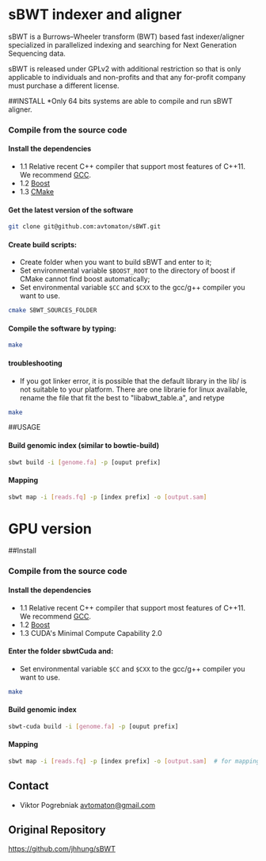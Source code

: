 sBWT indexer and aligner
=========
sBWT is a Burrows–Wheeler transform (BWT) based fast indexer/aligner specialized in parallelized indexing and searching for Next Generation Sequencing data. 

sBWT is released under GPLv2 with additional restriction so that is only applicable to individuals and non-profits and that any for-profit company must purchase a different license.    

##INSTALL
*Only 64 bits systems are able to compile and run sBWT aligner.

### Compile from the source code
#### Install the dependencies
- 1.1 Relative recent C++ compiler that support most features of C++11. We recommend [GCC](http://gcc.gnu.org/).
- 1.2 [Boost](http://www.boost.org/users/download/)
- 1.3 [CMake](http://www.cmake.org/)

#### Get the latest version of the software
```bash
git clone git@github.com:avtomaton/sBWT.git
```

#### Create build scripts:
- Create folder when you want to build sBWT and enter to it;
- Set environmental variable `$BOOST_ROOT` to the directory of boost if CMake cannot find boost automatically;
- Set environmental variable `$CC` and `$CXX` to the gcc/g++ compiler you want to use.
```bash
cmake SBWT_SOURCES_FOLDER
```

#### Compile the software by typing:
```bash
make
```

#### troubleshooting
- If you got linker error, it is possible that the default library in the lib/ is not suitable to your platform. 
 There are one librarie for linux available, rename the file that fit the best to "libabwt_table.a",
 and retype 
```bash
make
```
	
##USAGE

#### Build genomic index (similar to bowtie-build)
```bash
sbwt build -i [genome.fa] -p [ouput prefix]
```

#### Mapping 
```bash
sbwt map -i [reads.fq] -p [index prefix] -o [output.sam]
```

GPU version
===========

##Install

### Compile from the source code
#### Install the dependencies
- 1.1 Relative recent C++ compiler that support most features of C++11. We recommend [GCC](http://gcc.gnu.org/).
- 1.2 [Boost](http://www.boost.org/users/download/)
- 1.3 CUDA's Minimal Compute Capability 2.0


#### Enter the folder sbwtCuda and:
- Set environmental variable `$CC` and `$CXX` to the gcc/g++ compiler you want to use.
```bash
make
```

#### Build genomic index
```bash
sbwt-cuda build -i [genome.fa] -p [ouput prefix]
```

#### Mapping
```bash
sbwt map -i [reads.fq] -p [index prefix] -o [output.sam]  # for mapping
```


## Contact
- Viktor Pogrebniak <avtomaton@gmail.com>

## Original Repository
https://github.com/jhhung/sBWT


